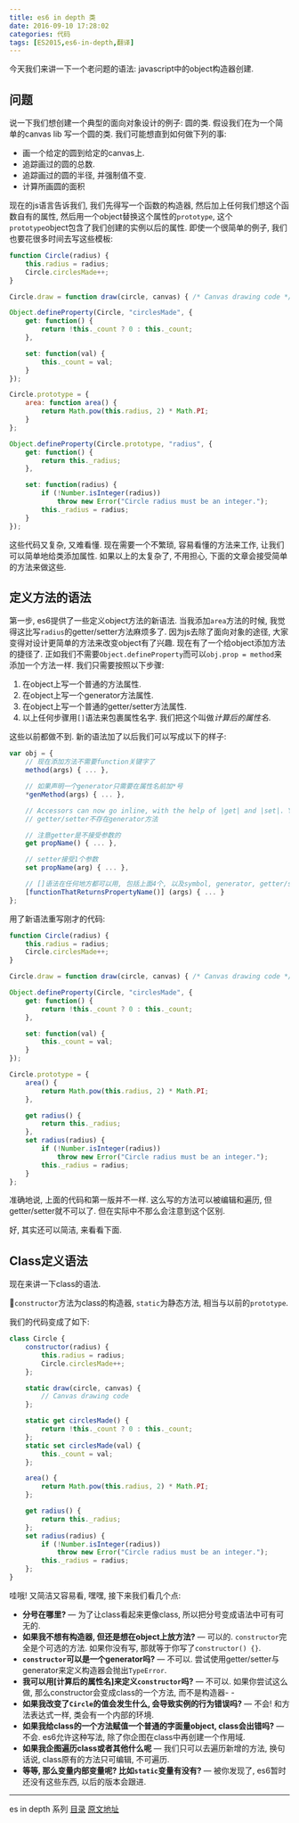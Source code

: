 ```yaml
---
title: es6 in depth 类
date: 2016-09-10 17:28:02
categories: 代码
tags: [ES2015,es6-in-depth,翻译]
---
```

今天我们来讲一下一个老问题的语法: javascript中的object构造器创建.

## 问题

说一下我们想创建一个典型的面向对象设计的例子:  圆的类. 假设我们在为一个简单的canvas lib 写一个圆的类. 我们可能想直到如何做下列的事:

+ 画一个给定的圆到给定的canvas上.
+ 追踪画过的圆的总数.
+ 追踪画过的圆的半径, 并强制值不变.
+ 计算所画圆的面积

现在的js语言告诉我们, 我们先得写一个函数的构造器, 然后加上任何我们想这个函数自有的属性, 然后用一个object替换这个属性的`prototype`, 这个`prototype`object包含了我们创建的实例以后的属性. 即使一个很简单的例子, 我们也要花很多时间去写这些模板: 

```js
function Circle(radius) {
    this.radius = radius;
    Circle.circlesMade++;
}

Circle.draw = function draw(circle, canvas) { /* Canvas drawing code */ }

Object.defineProperty(Circle, "circlesMade", {
    get: function() {
        return !this._count ? 0 : this._count;
    },

    set: function(val) {
        this._count = val;
    }
});

Circle.prototype = {
    area: function area() {
        return Math.pow(this.radius, 2) * Math.PI;
    }
};

Object.defineProperty(Circle.prototype, "radius", {
    get: function() {
        return this._radius;
    },

    set: function(radius) {
        if (!Number.isInteger(radius))
            throw new Error("Circle radius must be an integer.");
        this._radius = radius;
    }
});
```

这些代码又复杂, 又难看懂. 现在需要一个不繁琐, 容易看懂的方法来工作, 让我们可以简单地给类添加属性. 如果以上的太复杂了, 不用担心, 下面的文章会接受简单的方法来做这些.

## 定义方法的语法

第一步, es6提供了一些定义object方法的新语法. 当我添加`area`方法的时候, 我觉得这比写`radius`的getter/setter方法麻烦多了. 因为js去除了面向对象的途径, 大家变得对设计更简单的方法来改变object有了兴趣. 现在有了一个给object添加方法的捷径了. 正如我们不需要`Object.defineProperty`而可以`obj.prop = method`来添加一个方法一样. 我们只需要按照以下步骤:

1. 在object上写一个普通的方法属性.
2. 在object上写一个generator方法属性.
3. 在object上写一个普通的getter/setter方法属性.
4. 以上任何步骤用`[]`语法来包裹属性名字. 我们把这个叫做*计算后的属性名*.

这些以前都做不到. 新的语法加了以后我们可以写成以下的样子:

```js
var obj = {
    // 现在添加方法不需要function关键字了
    method(args) { ... },

    // 如果声明一个generator只需要在属性名前加*号
    *genMethod(args) { ... },

    // Accessors can now go inline, with the help of |get| and |set|. You can
    // getter/setter不存在generator方法

    // 注意getter是不接受参数的
    get propName() { ... },

    // setter接受1个参数
    set propName(arg) { ... },

    // []语法在任何地方都可以用, 包括上面4个, 以及symbol, generator, getter/setter等等.
    [functionThatReturnsPropertyName()] (args) { ... }
};
```

用了新语法重写刚才的代码:

```js
function Circle(radius) {
    this.radius = radius;
    Circle.circlesMade++;
}

Circle.draw = function draw(circle, canvas) { /* Canvas drawing code */ }

Object.defineProperty(Circle, "circlesMade", {
    get: function() {
        return !this._count ? 0 : this._count;
    },

    set: function(val) {
        this._count = val;
    }
});

Circle.prototype = {
    area() {
        return Math.pow(this.radius, 2) * Math.PI;
    },

    get radius() {
        return this._radius;
    },
    set radius(radius) {
        if (!Number.isInteger(radius))
            throw new Error("Circle radius must be an integer.");
        this._radius = radius;
    }
};
```

准确地说, 上面的代码和第一版并不一样. 这么写的方法可以被编辑和遍历, 但getter/setter就不可以了. 但在实际中不那么会注意到这个区别.

好, 其实还可以简洁, 来看看下面.

## Class定义语法

现在来讲一下class的语法.

`constructor`方法为class的构造器, `static`为静态方法, 相当与以前的`prototype`.

我们的代码变成了如下:

```js
class Circle {
    constructor(radius) {
        this.radius = radius;
        Circle.circlesMade++;
    };

    static draw(circle, canvas) {
        // Canvas drawing code
    };

    static get circlesMade() {
        return !this._count ? 0 : this._count;
    };
    static set circlesMade(val) {
        this._count = val;
    };

    area() {
        return Math.pow(this.radius, 2) * Math.PI;
    };

    get radius() {
        return this._radius;
    };
    set radius(radius) {
        if (!Number.isInteger(radius))
            throw new Error("Circle radius must be an integer.");
        this._radius = radius;
    };
}
```

哇哦! 又简洁又容易看, 嘿嘿, 接下来我们看几个点:

+ **分号在哪里?** — 为了让class看起来更像class, 所以把分号变成语法中可有可无的. 
+ **如果我不想有构造器, 但还是想在object上放方法?** — 可以的. `constructor`完全是个可选的方法. 如果你没有写, 那就等于你写了``constructor() {}``.
+ **`constructor`可以是一个generator吗?** — 不可以. 尝试使用getter/setter与generator来定义构造器会抛出`TypeError`.
+ **我可以用[计算后的属性名]来定义`constructor`吗?** — 不可以. 如果你尝试这么做, 那么constructor会变成class的一个方法, 而不是构造器- -
+ **如果我改变了`Circle`的值会发生什么, 会导致实例的行为错误吗?** — 不会! 和方法表达式一样, 类会有一个内部的环境. 
+ **如果我给class的一个方法赋值一个普通的字面量object, class会出错吗?** — 不会. es6允许这种写法, 除了你企图在class中再创建一个作用域.
+ **如果我企图遍历class或者其他什么呢** — 我们只可以去遍历新增的方法, 换句话说, class原有的方法只可编辑, 不可遍历.
+ **等等, 那么变量内部变量呢? 比如`static`变量有没有?** — 被你发现了, es6暂时还没有这些东西, 以后的版本会跟进.

---

es in depth 系列 [目录](/2016/09/10/es6-in-depth-content/) [原文地址](https://hacks.mozilla.org/category/es6-in-depth/)